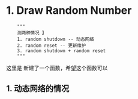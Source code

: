 # 1. Draw Random Number
        """
        测两种情况 】
        1. random shutdown -- 动态网络 
        2. random reset -- 更新维护
        3. random shutdown + random reset
        """

这里是 新建了一个函数，希望这个函数可以

## 1. 动态网络的情况
